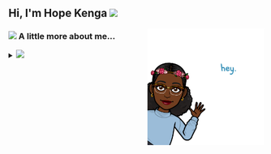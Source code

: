 <h2> Hi, I'm Hope Kenga <img src="https://media.giphy.com/media/12oufCB0MyZ1Go/giphy.gif" width="50"></h2>
<img align='right' src="https://github.com/HopeKenga/HopeKenga/blob/main/IMG_1516.PNG" width="230">


### <img src="https://media.giphy.com/media/VgCDAzcKvsR6OM0uWg/giphy.gif" width="50"> A little more about me... 
<details>
<summary>
  <a href="https://github.com/K-Kraken"><img src="https://img.shields.io/badge/-Expand%20to%20know%20more-b03544?style=for-the-badge" /></a>
</summary>


### Little More About Me  

I'm a lover of life with a soft spot for family, nature, cats and cooking. I love meeting new people and learning new things, so please feel free to say hello and share a story with me. I'm good at Team Building and collaboration and I'm currently working with a really great and innovative team to build <a href="marketxmn.com">Market X</a>I

Here's my favourite song for you :trumpet:- [**Kanyoni** by **Barbara Wangui**.](https://youtu.be/XR45Txa3IeI)
